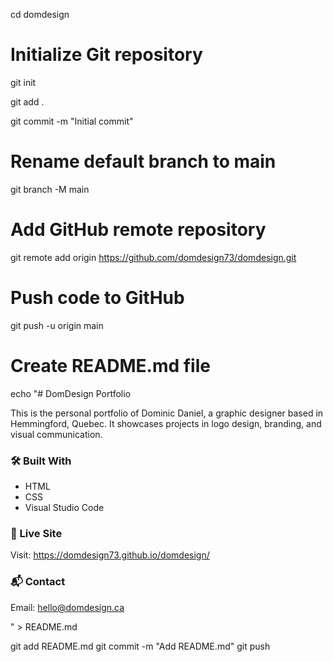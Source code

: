 cd domdesign

# Initialize Git repository
git init

git add .

git commit -m "Initial commit"

# Rename default branch to main
git branch -M main

# Add GitHub remote repository
git remote add origin https://github.com/domdesign73/domdesign.git

# Push code to GitHub
git push -u origin main

# Create README.md file
echo "# DomDesign Portfolio

This is the personal portfolio of Dominic Daniel, a graphic designer based in Hemmingford, Quebec. It showcases projects in logo design, branding, and visual communication. 

### 🛠 Built With
- HTML
- CSS
- Visual Studio Code

### 📌 Live Site
Visit: https://domdesign73.github.io/domdesign/

### 📬 Contact
Email: hello@domdesign.ca

" > README.md

git add README.md
git commit -m "Add README.md"
git push
